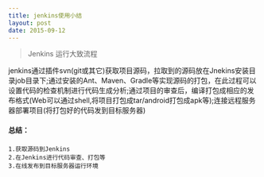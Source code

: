 ```yaml
---
title: jenkins使用小结 
layout: post
date: 2015-09-12
---
```


> Jenkins 运行大致流程

jenkins通过插件svn(git或其它)获取项目源码，拉取到的源码放在Jnekins安装目录job目录下;通过安装的Ant、Maven、Gradle等实现源码的打包，在此过程可以设置代码的检查机制进行代码生成分析;通过项目的审查后，编译打包成相应的发布格式(Web可以通过shell,将项目打包成tar/android打包成apk等);连接远程服务器部署项目(将打包好的代码发到目标服务器)
#### 总结：
```
1.获取源码到Jenkins
2.在Jenkins进行代码审查、打包等
3.在线发布到目标服务器运行环境
```

